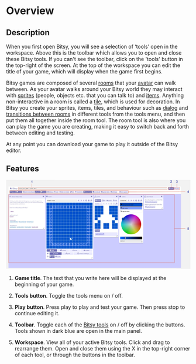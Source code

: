 # Overview

## Description

When you first open Bitsy, you will see a selection of ‘tools’ open in the workspace. Above this is the toolbar which allows you to open and close these Bitsy tools. If you can't see the toolbar, click on the 'tools' button in the top-right of the screen. At the top of the workspace you can edit the title of your game, which will display when the game first begins.  

Bitsy games are composed of several [rooms](../tools/room) that your [avatar](../tools/paint/#avatar) can walk between. 
As your avatar walks around your Bitsy world they may interact with [sprites](../tools/paint/#sprite) (people, objects etc. that you can talk to) and [items](../tools/paint/#item). Anything non-interactive in a room is called a [tile](../tools/paint/#tile), which is used for decoration. In Bitsy you create your sprites, items, tiles, and behaviour such as [dialog](../tools/dialog) and [transitions between rooms](../tools/exitsandendings) in different tools from the tools menu, and then put them all together inside the room tool. The room tool is also where you can play the game you are creating, making it easy to switch back and forth between editing and testing.  

At any point you can download your game to play it outside of the Bitsy editor.  

## Features

![main screen of Bitsy](.images/mainScreen.JPG)

1. **Game title**. The text that you write here will be displayed at the beginning of your game.

2. **Tools button**. Toggle the tools menu on / off.

3. **Play button**. Press play to play and test your game. Then press stop to continue editing it.

4. **Toolbar**. Toggle each of the [Bitsy tools](../category/tools) on / off by clicking the buttons. Tools shown in dark blue are open in the main panel.

5. **Workspace**. View all of your active Bitsy tools. Click and drag to rearrange them. Open and close them using the X in the top-right corner of each tool, or through the buttons in the toolbar.

